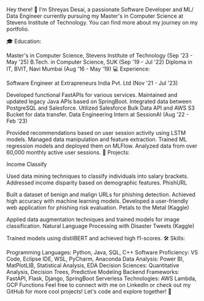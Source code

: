 Hey there! 👋 I'm Shreyas Desai, a passionate Software Developer and ML/ Data Engineer currently pursuing my Master's in Computer Science at Stevens Institute of Technology. You can find more about my journey on my portfolio.

🎓 Education:

Master's in Computer Science, Stevens Institute of Technology (Sep '23 - May '25)
B.Tech. in Computer Science, SUK (Sep '19 - Jul '22)
Diploma in IT, BVIT, Navi Mumbai (Aug '16 - May '19)
💻 Experience:

Software Engineer at Extrapreneurs India Pvt. Ltd (Nov '21 - Jul '23)

Developed functional FastAPIs for various services.
Maintained and updated legacy Java APIs based on SpringBoot.
Integrated data between PostgreSQL and Salesforce.
Utilized Salesforce Bulk Data API and AWS S3 Bucket for data transfer.
Data Engineering Intern at SessionAI (Aug '22 - Feb '23)

Provided recommendations based on user session activity using LSTM models.
Managed data manipulation and feature extraction.
Trained ML regression models and deployed them on MLFlow.
Analyzed data from over 60,000 monthly active user sessions.
🚀 Projects:

Income Classify

Used data mining techniques to classify individuals into salary brackets.
Addressed income disparity based on demographic features.
PhishURL

Built a dataset of benign and malign URLs for phishing detection.
Achieved high accuracy with machine learning models.
Developed a user-friendly web application for phishing risk evaluation.
Petals to the Metal (Kaggle)

Applied data augmentation techniques and trained models for image classification.
Natural Language Processing with Disaster Tweets (Kaggle)

Trained models using distilBERT and achieved high f1-scores.
🛠️ Skills:

Programming Languages: Python, Java, SQL, C++
Software Proficiency: VS Code, Eclipse IDE, WSL, PyCharm, Anaconda
Data Analysis: Power BI, MatPlotLIB, Statistical Analysis, EDA
Decision Sciences: Quantitative Analysis, Decision Trees, Predictive Modeling
Backend Frameworks: FastAPI, Flask, Django, SpringBoot
Serverless Technologies: AWS Lambda, GCP Functions
Feel free to connect with me on LinkedIn or check out my GitHub for more cool projects! Let's code and explore together! 🚀
